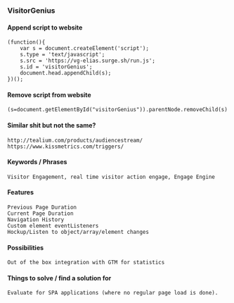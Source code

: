 ### VisitorGenius


#### Append script to website
```
(function(){
	var s = document.createElement('script');
	s.type = 'text/javascript';
	s.src = 'https://vg-elias.surge.sh/run.js';
	s.id = 'visitorGenius';
	document.head.appendChild(s);
})();
```

#### Remove script from website
```
(s=document.getElementById("visitorGenius")).parentNode.removeChild(s)
```

#### Similar shit but not the same?
```
http://tealium.com/products/audiencestream/
https://www.kissmetrics.com/triggers/
```

#### Keywords / Phrases
```
Visitor Engagement, real time visitor action engage, Engage Engine
```

#### Features
```
Previous Page Duration
Current Page Duration
Navigation History
Custom element eventListeners
Hockup/Listen to object/array/element changes
```

#### Possibilities
```
Out of the box integration with GTM for statistics
```

#### Things to solve / find a solution for
```
Evaluate for SPA applications (where no regular page load is done).
```